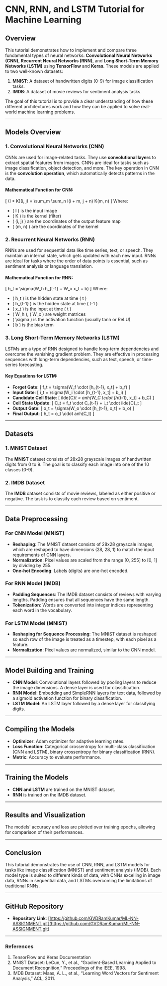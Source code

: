 
# **CNN, RNN, and LSTM Tutorial for Machine Learning**

## **Overview**
This tutorial demonstrates how to implement and compare three fundamental types of neural networks: **Convolutional Neural Networks (CNN)**, **Recurrent Neural Networks (RNN)**, and **Long Short-Term Memory Networks (LSTM)** using **TensorFlow** and **Keras**. These models are applied to two well-known datasets:

1. **MNIST**: A dataset of handwritten digits (0-9) for image classification tasks.
2. **IMDB**: A dataset of movie reviews for sentiment analysis tasks.

The goal of this tutorial is to provide a clear understanding of how these different architectures work and how they can be applied to solve real-world machine learning problems.

---

## **Models Overview**

### **1. Convolutional Neural Networks (CNN)**
CNNs are used for image-related tasks. They use **convolutional layers** to extract spatial features from images. CNNs are ideal for tasks such as image classification, object detection, and more. The key operation in CNN is the **convolution operation**, which automatically detects patterns in the data.

#### **Mathematical Function for CNN**:
\[
(I * K)(i, j) = \sum_m \sum_n I(i + m, j + n) K(m, n)
\]
Where:
- \( I \) is the input image
- \( K \) is the kernel (filter)
- \( (i, j) \) are the coordinates of the output feature map
- \( (m, n) \) are the coordinates of the kernel

### **2. Recurrent Neural Networks (RNN)**
RNNs are used for sequential data like time series, text, or speech. They maintain an internal state, which gets updated with each new input. RNNs are ideal for tasks where the order of data points is essential, such as sentiment analysis or language translation.

#### **Mathematical Function for RNN**:
\[
h_t = \sigma(W_h h_{t-1} + W_x x_t + b)
\]
Where:
- \( h_t \) is the hidden state at time \( t \)
- \( h_{t-1} \) is the hidden state at time \( t-1 \)
- \( x_t \) is the input at time \( t \)
- \( W_h \), \( W_x \) are weight matrices
- \( \sigma \) is the activation function (usually tanh or ReLU)
- \( b \) is the bias term

### **3. Long Short-Term Memory Networks (LSTM)**
LSTMs are a type of RNN designed to handle long-term dependencies and overcome the vanishing gradient problem. They are effective in processing sequences with long-term dependencies, such as text, speech, or time-series forecasting.

#### **Key Equations for LSTM**:
- **Forget Gate**:
  \[
  f_t = \sigma(W_f \cdot [h_{t-1}, x_t] + b_f)
  \]
- **Input Gate**:
  \[
  i_t = \sigma(W_i \cdot [h_{t-1}, x_t] + b_i)
  \]
- **Candidate Cell State**:
  \[
  	ilde{C}_t = 	anh(W_C \cdot [h_{t-1}, x_t] + b_C)
  \]
- **Cell State Update**:
  \[
  C_t = f_t \cdot C_{t-1} + i_t \cdot 	ilde{C}_t
  \]
- **Output Gate**:
  \[
  o_t = \sigma(W_o \cdot [h_{t-1}, x_t] + b_o)
  \]
- **Final Output**:
  \[
  h_t = o_t \cdot 	anh(C_t)
  \]

---

## **Datasets**

### **1. MNIST Dataset**
The **MNIST** dataset consists of 28x28 grayscale images of handwritten digits from 0 to 9. The goal is to classify each image into one of the 10 classes (0-9).

### **2. IMDB Dataset**
The **IMDB** dataset consists of movie reviews, labeled as either positive or negative. The task is to classify each review based on sentiment.

---

## **Data Preprocessing**

### **For CNN Model (MNIST)**
- **Reshaping**: The MNIST dataset consists of 28x28 grayscale images, which are reshaped to have dimensions (28, 28, 1) to match the input requirements of CNN layers.
- **Normalization**: Pixel values are scaled from the range [0, 255] to [0, 1] by dividing by 255.
- **One-hot Encoding**: Labels (digits) are one-hot encoded.

### **For RNN Model (IMDB)**
- **Padding Sequences**: The IMDB dataset consists of reviews with varying lengths. Padding ensures that all sequences have the same length.
- **Tokenization**: Words are converted into integer indices representing each word in the vocabulary.

### **For LSTM Model (MNIST)**
- **Reshaping for Sequence Processing**: The MNIST dataset is reshaped so each row of the image is treated as a timestep, with each pixel as a feature.
- **Normalization**: Pixel values are normalized, similar to the CNN model.

---

## **Model Building and Training**

- **CNN Model**: Convolutional layers followed by pooling layers to reduce the image dimensions. A dense layer is used for classification.
- **RNN Model**: Embedding and SimpleRNN layers for text data, followed by a sigmoid activation function for binary classification.
- **LSTM Model**: An LSTM layer followed by a dense layer for classifying digits.

---

## **Compiling the Models**

- **Optimizer**: Adam optimizer for adaptive learning rates.
- **Loss Function**: Categorical crossentropy for multi-class classification (CNN and LSTM), binary crossentropy for binary classification (RNN).
- **Metric**: Accuracy to evaluate performance.

---

## **Training the Models**

- **CNN and LSTM** are trained on the MNIST dataset.
- **RNN** is trained on the IMDB dataset.

---

## **Results and Visualization**

The models' accuracy and loss are plotted over training epochs, allowing for comparison of their performances.

---

## **Conclusion**

This tutorial demonstrates the use of CNN, RNN, and LSTM models for tasks like image classification (MNIST) and sentiment analysis (IMDB). Each model type is suited to different kinds of data, with CNNs excelling in image data, RNNs in sequential data, and LSTMs overcoming the limitations of traditional RNNs.

---

## **GitHub Repository**

- **Repository Link**: [https://github.com/GVDRamKumar/ML-NN-ASSIGNMENT.git](https://github.com/GVDRamKumar/ML-NN-ASSIGNMENT.git)

---

### **References**
1. TensorFlow and Keras Documentation
2. MNIST Dataset: LeCun, Y., et al., “Gradient-Based Learning Applied to Document Recognition,” Proceedings of the IEEE, 1998.
3. IMDB Dataset: Maas, A. L., et al., “Learning Word Vectors for Sentiment Analysis,” ACL, 2011.
